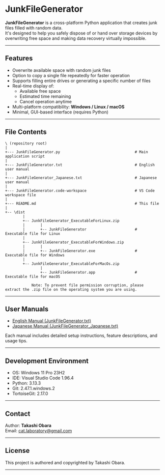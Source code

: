 # JunkFileGenerator

**JunkFileGenerator** is a cross-platform Python application that creates junk files filled with random data.  
It's designed to help you safely dispose of or hand over storage devices by overwriting free space and making data recovery virtually impossible.

---

## Features

- Overwrite available space with random junk files
- Option to copy a single file repeatedly for faster operation
- Supports filling entire drives or generating a specific number of files
- Real-time display of:
  - Available free space
  - Estimated time remaining
  - Cancel operation anytime
- Multi-platform compatibility: **Windows / Linux / macOS**
- Minimal, GUI-based interface (requires Python)

---

## File Contents

```
\ (repository root)
|
+--- JunkFileGenerator.py                                  # Main application script
|
+--- JunkFileGenerator.txt                                 # English user manual
|
+--- JunkFileGenerator_Japanese.txt                        # Japanese user manual
|
+--- JunkFileGenerator.code-workspace                      # VS Code workspace file
|
+--- README.md                                             # This file
|
+-- \dist
        |
        +-- JunkFileGenerator_ExecutableForLinux.zip
        |       |
        |       +-- JunkFileGenerator                      # Executable file for Linux
        |
        +-- JunkFileGenerator_ExecutableForWindows.zip
        |       |
        |       +-- JunkFileGenerator.exe                  # Executable file for Windows
        |
        +-- JunkFileGenerator_ExecutableForMacOs.zip
                |
                +-- JunkFileGenerator.app                  # Executable file for macOS

            Note: To prevent file permission corruption, please extract the .zip file on the operating system you are using.
```

---

## User Manuals

- [English Manual (JunkFileGenerator.txt)](./JunkFileGenerator.txt)
- [Japanese Manual (JunkFileGenerator_Japanese.txt)](./JunkFileGenerator_Japanese.txt)

Each manual includes detailed setup instructions, feature descriptions, and usage tips.

---

## Development Environment

- OS: Windows 11 Pro 23H2
- IDE: Visual Studio Code 1.96.4
- Python: 3.13.3
- Git: 2.47.1.windows.2
- TortoiseGit: 2.17.0

---

## Contact

Author: **Takashi Obara**  
Email: [cat.laboratory@gmail.com](mailto:cat.laboratory@gmail.com)

---

## License

This project is authored and copyrighted by Takashi Obara.

---

